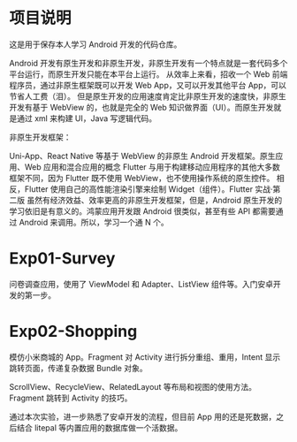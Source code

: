 # 项目说明

这是用于保存本人学习 Android 开发的代码仓库。

Android 开发有原生开发和非原生开发，非原生开发有一个特点就是一套代码多个平台运行，而原生开发只能在本平台上运行。 从效率上来看，招收一个 Web 前端程序员，通过非原生框架既可以开发 Web
App，又可以开发其他平台 App，可以节省人工费（泪）。 但是原生开发的应用速度肯定比非原生开发的速度快，非原生开发有基于 WebView 的，也就是完全的 Web
知识做界面（UI）。而原生开发就是通过 xml 来构建 UI，Java 写逻辑代码。

非原生开发框架：

Uni-App、React Native 等基于 WebView 的非原生 Android 开发框架。原生应用、Web 应用和混合应用的概念 Flutter
与用于构建移动应用程序的其他大多数框架不同，因为 Flutter 既不使用 WebView，也不使用操作系统的原生控件。 相反，Flutter 使用自己的高性能渲染引擎来绘制
Widget（组件）。Flutter 实战·第二版 虽然有经济效益、效率更高的非原生开发框架，但是，Android 原生开发的学习依旧是有意义的。鸿蒙应用开发跟 Android 很类似，甚至有些
API 都需要通过 Android 来调用。所以，学习一个通 N 个。

# Exp01-Survey

问卷调查应用，使用了 ViewModel 和 Adapter、ListView 组件等。入门安卓开发的第一步。

# Exp02-Shopping

模仿小米商城的 App。Fragment 对 Activity 进行拆分重组、重用，Intent 显示跳转页面，传递复杂数据 Bundle 对象。

ScrollView、RecycleView、RelatedLayout 等布局和视图的使用方法。Fragment 跳转到 Activity 的技巧。

通过本次实验，进一步熟悉了安卓开发的流程，但目前 App 用的还是死数据，之后结合 litepal 等内置应用的数据库做一个活数据。